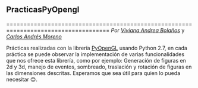 ## PracticasPyOpengl
====================================================================================
_Por_ _[Viviana Andrea Bolaños][1]_ y _[Carlos Andrés Moreno][2]_

Prácticas realizadas con la librería [PyOpenGL][3] usando Python 2.7, en cada práctica se puede observar la implementación de
varias funcionalidades que nos ofrece esta librería, como por ejemplo: Generación de figuras en 2d y 3d, manejo de eventos,
sombreado, traslación y rotación de figuras en las dimensiones descritas. Esperamos que sea útil para quien lo pueda necesitar :blush:.

[1]:https://github.com/vivianaZuluaga
[2]:https://github.com/CarMoreno
[3]:https://pypi.python.org/pypi/PyOpenGL/3.0.2
